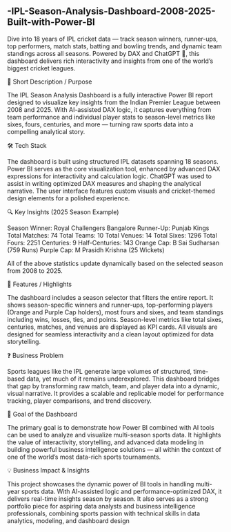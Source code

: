 ## -IPL-Season-Analysis-Dashboard-2008-2025-Built-with-Power-BI


Dive into 18 years of IPL cricket data — track season winners, runner-ups, top performers, match stats, batting and bowling trends, and dynamic team standings across all seasons. Powered by DAX and ChatGPT 🤖, this dashboard delivers rich interactivity and insights from one of the world’s biggest cricket leagues.

📌 Short Description / Purpose

The IPL Season Analysis Dashboard is a fully interactive Power BI report designed to visualize key insights from the Indian Premier League between 2008 and 2025. With AI-assisted DAX logic, it captures everything from team performance and individual player stats to season-level metrics like sixes, fours, centuries, and more — turning raw sports data into a compelling analytical story.

🛠️ Tech Stack

The dashboard is built using structured IPL datasets spanning 18 seasons. Power BI serves as the core visualization tool, enhanced by advanced DAX expressions for interactivity and calculation logic. ChatGPT was used to assist in writing optimized DAX measures and shaping the analytical narrative. The user interface features custom visuals and cricket-themed design elements for a polished experience.

🔍 Key Insights (2025 Season Example)

Season Winner: Royal Challengers Bangalore
Runner-Up: Punjab Kings
Total Matches: 74
Total Teams: 10
Total Venues: 14
Total Sixes: 1296
Total Fours: 2251
Centuries: 9
Half-Centuries: 143
Orange Cap: B Sai Sudharsan (759 Runs)
Purple Cap: M Prasidh Krishna (25 Wickets)

All of the above statistics update dynamically based on the selected season from 2008 to 2025.

🌟 Features / Highlights

The dashboard includes a season selector that filters the entire report. It shows season-specific winners and runner-ups, top-performing players (Orange and Purple Cap holders), most fours and sixes, and team standings including wins, losses, ties, and points. Season-level metrics like total sixes, centuries, matches, and venues are displayed as KPI cards. All visuals are designed for seamless interactivity and a clean layout optimized for data storytelling.

❓ Business Problem

Sports leagues like the IPL generate large volumes of structured, time-based data, yet much of it remains underexplored. This dashboard bridges that gap by transforming raw match, team, and player data into a dynamic, visual narrative. It provides a scalable and replicable model for performance tracking, player comparisons, and trend discovery.

🎯 Goal of the Dashboard

The primary goal is to demonstrate how Power BI combined with AI tools can be used to analyze and visualize multi-season sports data. It highlights the value of interactivity, storytelling, and advanced data modeling in building powerful business intelligence solutions — all within the context of one of the world’s most data-rich sports tournaments.

💡 Business Impact & Insights

This project showcases the dynamic power of BI tools in handling multi-year sports data. With AI-assisted logic and performance-optimized DAX, it delivers real-time insights season by season. It also serves as a strong portfolio piece for aspiring data analysts and business intelligence professionals, combining sports passion with technical skills in data analytics, modeling, and dashboard design
